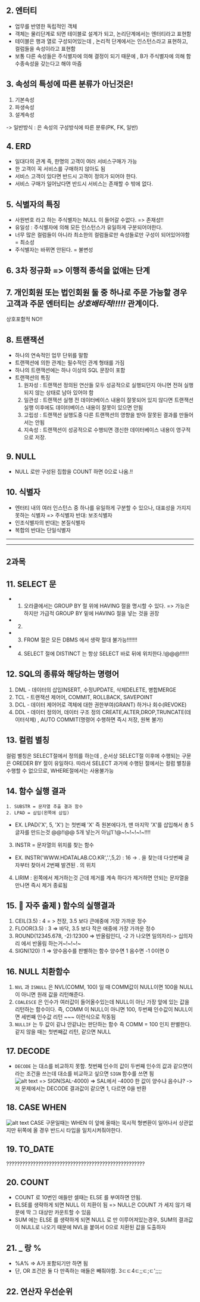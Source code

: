 ## 2. 엔터티
- 업무를 반영한 독립적인 객체
- 객체는 물리단계로 되면 테이블로 설계가 되고, 논리단계에서는 엔터티라고 표현함 
- 테이블은 행과 열로 구성되어있는데 , 논리적 단계에서는 인스턴스라고 표현하고, 컬럼들을 속성이라고 표현함
- 보통 다른 속성들은 주식별자에 의해 결정이 되기 때문에 , B가 주식별자에 의해 함수종속성을 갖는다고 해야 마즘
 
## 3. 속성의 특성에 따른 분류가 아닌것은!
1. 기본속성
2. 파생속성
3. 설계속성

-> 일반방식 : 은 속성의 구성방식에 따른 분류(PK, FK, 일반)

## 4. ERD
- 일대다의 관계 즉, 한명의 고객이 여러 서비스구매가 가능
- 한 고객이 꼭 서비스를 구매하지 않아도 됨
- 서비스 고객이 있다면 반드시 고객이 정의가 되어야 한다.
- 서비스 구매가 일어났다면 반드시 서비스는 존재할 수 밖에 없다.


## 5. 식별자의 특징
- 사원번호 라고 하는 주식별자는 NULL 이 들어갈 수없다.
    => 존재성!!
- 유일성 : 주식별자에 의해 모든 인스턴스가 유일하게 구분되어야한다.
- 너무 많은 컬럼들이 아니라 최소한의 컬럼들로만 속성들로만 구성이 되어있어야함 = 최소성
- 주식별자는 바뀌면 안된다. = 불변성 

## 6.  3차 정규화 => 이행적 종석을 없애는 단계


## 7.  개인회원 또는 법인회원 둘 중 하나로 주문 가능할 경우 고객과 주문 엔터티는 ***상호배타적!!!!!*** 관계이다.
상호포함적 NO!!

## 8. 트랜잭션
- 하나의 연속적인 업무 단위를 말함
- 트랜잭션에 의한 관계는 필수적인 관계 형태를 가짐
- 하나의 트랜잭션에는 하나 이상의 SQL 문장이 포함
- 트랜잭션의 특징
    1. 원자성 : 트랜잭션 정의된 연산들 모두 성공적으로 실행되던지 아니면 전혀 실행되지 않는 상태로 남아 있어야 함
    2. 일관성 : 트랜잭션 실행 전 데이터베이스 내용이 잘못되어 있지 않다면 트랜잭션 실행 이후에도 데이터베이스 내용이 잘못이 있으면 안됨
    3. 고립성 : 트랜잭션 실행도중 다른 트랜잭션의 영향을 받아 잘못된 결과를 만들어서는 안됨
    4. 지속성 : 트랜잭션이 성공적으로 수행되면 갱신한 데이터베이스 내용이 영구적으로 저장.

## 9.  NULL 
- NULL 로만 구성된 집합을 COUNT 하면 0으로 나옴.!! 

## 10.  식별자
- 엔터티 내의 여러 인스턴스 중 하나를 유일하게 구분할 수 있으나, 대표성을 가지지 못하는 식별자
=> 주식별자 반대: 보조식별자
- 인조식별자의 반대는 본질식별자
- 복합의 반대는 단일식별자

---
---
## 2과목

## 11.  SELECT 문
- 1. 오라클에서는 GROUP BY 절 위에 HAVING 절을 명시할 수 있다. => 가능은 하지만 가급적 GROUP BY 밑에 HAVING 절을 넣는 것을 권장
- 2.
- 3. FROM 절은 모든 DBMS 에서 생략 절대 불가능!!!!!!!
- 4. SELECT 절에 DISTINCT 는 항상 SELECT 바로 뒤에 위치한다.!@@@!!!!!!

## 12. SQL의 종류와 해당하는 명령어

1. DML -  데이터의 삽입INSERT, 수정UPDATE, 삭제DELETE, 병합MERGE
2. TCL - 트랜잭션 제어어, COMMIT, ROLLBACK, SAVEPOINT
3. DCL - 데이터 제어어로 객체에 대한 권한부여(GRANT) 하거나 회수(REVOKE)
4. DDL - 데이터 정의어, 데이터 구조 정의 CREATE,ALTER,DROP,TRUNCATE(데이터삭제) , AUTO COMMIT(명령어 수행하면 즉시 저장, 원복 불가)


## 13. 컬럼 별칭
컬럼 별칭은 SELECT절에서 정의를 하는데 , 순서상 SELECT절 이후에 수행되는 구문은 OREDER BY 절이 유일하다. 따라서 SELECT 과거에 수행된 절에서는 컬럼 별칭을 수행할 수 없으므로, WHERE절에서는 사용불가능  


## 14. 함수 실행 결과
    1. SUBSTR = 문자열 추출 결과 함수
    2. LPAD = 삽입(왼쪽에 삽입) 
- EX. LPAD('X', 5, 'X') 는 첫번째 'X' 즉 원본에다가, 맨 마지막 'X'를 삽입해서 총 5글자를 만드는것 @@!!@@ 5개 넣는거 아님1`!@~!~!~!~!~!!!!
3. INSTR = 문자열의 위치를 찾는 함수
- EX. INSTR('WWW.HDATALAB.CO.KR','.',5,2) : 16
    -> . 을 찾는데 다섯번째 글자부터 찾아서 2번째 발견된 . 의 위치
4. LIRIM : 왼쪽에서 제거하는것 근데 제거를 계속 하다가 제거하면 안되는 문자열을 만나면 즉시 제거 종료됨


## 15. 👀 자주 출제 ) 함수의 실행결과
1. CEIL(3.5) : 4 = > 천장, 3.5 보다 큰애중에 가장 가까운 정수
2. FLOOR(3.5) : 3 => 바닥, 3.5 보다 작은 애중에 가장 가까운 정수
3. ROUND(12345.678, -2):12300 => 반올림인디, -2 가 나오면 일의자리-> 십의자리 에서 반올림 하는거~!~!~!~
4. SIGN(120) :1 => 양수음수를 판별하는 함수 양수면 1 음수면 -1 0이면 0


## 16. NULL 치환함수
1. `NVL` 과 `ISNULL` 은 NVL(COMM, 100) 일 때 COMM값이 NULL이면 100을 NULL이 아니면 원래 값을 리턴해준다.
2. `COALESCE` 은 인수가 여러값이 들어올수있는데 NULL이 아닌 가장 앞에 있는 값을 리턴하는 함수이다. 즉, COMM 이 NULL이 아니면 100, 두번째 인수값이 NULL이면 세번째 인수값 리턴 ~~~ 이런식으로 작동됨
3. `NULLIF` 는 두 값이 같냐 안같냐는 판단하는 함수 즉 COMM = 100 인지 판별한다.같지 않을 때는 첫번째값 리턴, 같으면 NULL 


## 17. DECODE
- `DECODE` 는 대소를 비교하지 못함. 첫번째 인수의 값이 두번째 인수의 값과 같으면이라는 조건을 쓰는데 대소를 비교하고 싶으면 `SIGN` 함수를 쓰면 됨  
![alt text](image.png)
=> SIGN(SAL-4000) => SAL에서 -4000 한 값이 양수냐 음수냐?
-> 저 문제에서는 DECODE 결과값이 같으면 1, 다르면 0을 반환

## 18. CASE WHEN
![alt text](image-1.png)
CASE 구문일때는 WHEN 이 앞에 올때는 묵시적 형변환이 일어나서 상관없지만
뒤쪽에 올 경우 반드시 타입을 일치시켜줘야한다.

## 19. TO_DATE
????????????????????????????????????????????????????

## 20. COUNT
- COUNT 로 10번인 애들만 셀때는 ELSE 를 부여하면 안됨.
- ELSE를 생략하게 되면 NULL 이 치환이 됨 => NULL은 COUNT 가 세지 않기 때문에 딱 그 대상만 카운트할 수 있음
- SUM 에는 ELSE 를 생략하게 되면 NULL 로 만 이루어져있는경우, SUM의 결과값이 NULL로 나오기 때문에 NVL을 붙여서 0으로 치환된 값을 도출하자

## 21. _ 랑 % 
- %A% => A가 포함되기만 하면 됨
- 단, OR 조건은 둘 다 만족하는 애들은 빼줘야함. 3ㄷㄷ4ㄷ;;ㄷ;ㄷ';;;;

## 22. 연산자 우선순위
